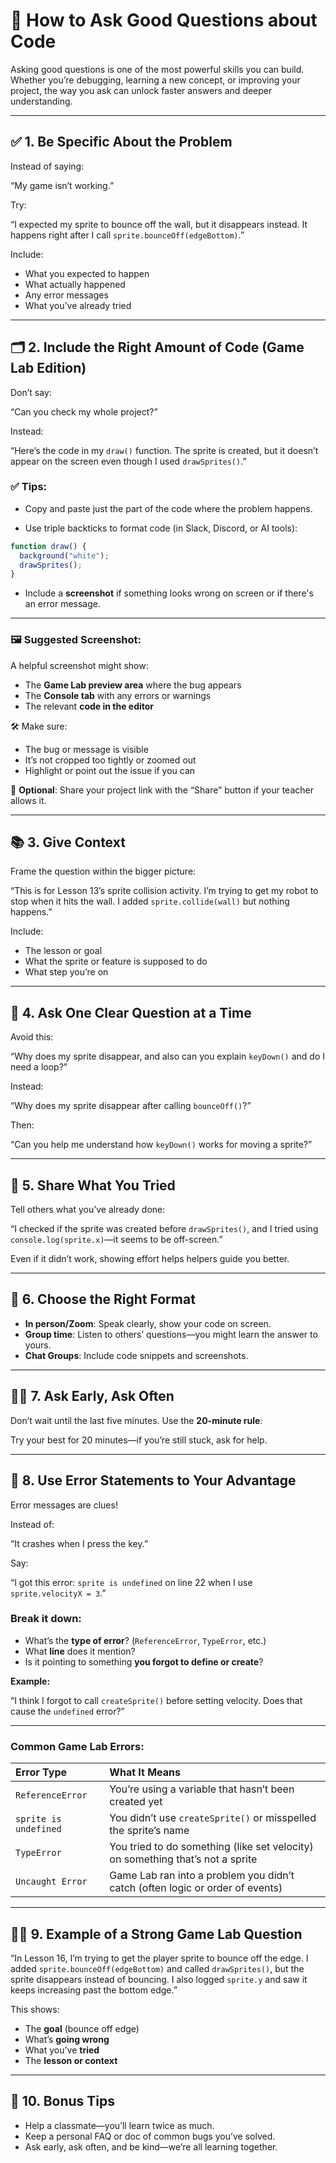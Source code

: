 # 🧠 How to Ask Good Questions about Code

Asking good questions is one of the most powerful skills you can build. Whether you’re debugging, learning a new concept, or improving your project, the way you ask can unlock faster answers and deeper understanding.

---

## ✅ 1\. Be Specific About the Problem

Instead of saying:

“My game isn’t working.”

Try:

“I expected my sprite to bounce off the wall, but it disappears instead. It happens right after I call `sprite.bounceOff(edgeBottom)`.”

Include:

* What you expected to happen  
* What actually happened  
* Any error messages  
* What you’ve already tried

---

## 🗂 2\. Include the Right Amount of Code (Game Lab Edition)

Don’t say:

“Can you check my whole project?”

Instead:

“Here’s the code in my `draw()` function. The sprite is created, but it doesn’t appear on the screen even though I used `drawSprites()`.”

### ✅ Tips:

* Copy and paste just the part of the code where the problem happens.  
    
* Use triple backticks to format code (in Slack, Discord, or AI tools):

```javascript
function draw() {
  background("white");
  drawSprites();
}
```

* Include a **screenshot** if something looks wrong on screen or if there's an error message.

---

### 🖼 Suggested Screenshot:

A helpful screenshot might show:

* The **Game Lab preview area** where the bug appears  
* The **Console tab** with any errors or warnings  
* The relevant **code in the editor**

🛠 Make sure:

* The bug or message is visible  
* It’s not cropped too tightly or zoomed out  
* Highlight or point out the issue if you can

🔗 **Optional**: Share your project link with the “Share” button if your teacher allows it.

---

## 📚 3\. Give Context

Frame the question within the bigger picture:

“This is for Lesson 13’s sprite collision activity. I’m trying to get my robot to stop when it hits the wall. I added `sprite.collide(wall)` but nothing happens.”

Include:

* The lesson or goal  
* What the sprite or feature is supposed to do  
* What step you’re on

---

## 🤔 4\. Ask One Clear Question at a Time

Avoid this:

“Why does my sprite disappear, and also can you explain `keyDown()` and do I need a loop?”

Instead:

“Why does my sprite disappear after calling `bounceOff()`?”

Then:

“Can you help me understand how `keyDown()` works for moving a sprite?”

---

## 🔁 5\. Share What You Tried

Tell others what you’ve already done:

“I checked if the sprite was created before `drawSprites()`, and I tried using `console.log(sprite.x)`—it seems to be off-screen.”

Even if it didn’t work, showing effort helps helpers guide you better.

---

## 💬 6\. Choose the Right Format

* **In person/Zoom**: Speak clearly, show your code on screen.  
* **Group time**: Listen to others’ questions—you might learn the answer to yours.  
* **Chat Groups**: Include code snippets and screenshots.

---

## 🙋‍♂️ 7\. Ask Early, Ask Often

Don’t wait until the last five minutes. Use the **20-minute rule**:

Try your best for 20 minutes—if you’re still stuck, ask for help.

---

## 🛑 8\. Use Error Statements to Your Advantage

Error messages are clues\!

Instead of:

“It crashes when I press the key.”

Say:

“I got this error: `sprite is undefined` on line 22 when I use `sprite.velocityX = 3`.”

### Break it down:

* What’s the **type of error**? (`ReferenceError`, `TypeError`, etc.)  
* What **line** does it mention?  
* Is it pointing to something **you forgot to define or create**?

**Example:**

“I think I forgot to call `createSprite()` before setting velocity. Does that cause the `undefined` error?”

---

### Common Game Lab Errors:

| Error Type | What It Means |
| :---- | :---- |
| `ReferenceError` | You’re using a variable that hasn’t been created yet |
| `sprite is undefined` | You didn’t use `createSprite()` or misspelled the sprite’s name |
| `TypeError` | You tried to do something (like set velocity) on something that’s not a sprite |
| `Uncaught Error` | Game Lab ran into a problem you didn’t catch (often logic or order of events) |

---

## 🧑‍🏫 9\. Example of a Strong Game Lab Question

“In Lesson 16, I’m trying to get the player sprite to bounce off the edge. I added `sprite.bounceOff(edgeBottom)` and called `drawSprites()`, but the sprite disappears instead of bouncing. I also logged `sprite.y` and saw it keeps increasing past the bottom edge.”

This shows:

* The **goal** (bounce off edge)  
* What’s **going wrong**  
* What you’ve **tried**  
* The **lesson or context**

---

## 🤝 10\. Bonus Tips

* Help a classmate—you’ll learn twice as much.  
* Keep a personal FAQ or doc of common bugs you’ve solved.  
* Ask early, ask often, and be kind—we’re all learning together.
